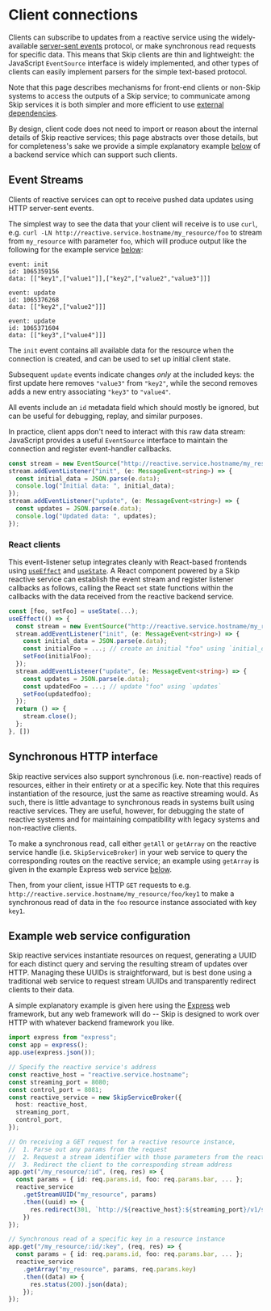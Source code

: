 # Client connections

Clients can subscribe to updates from a reactive service using the widely-available [server-sent events](https://developer.mozilla.org/en-US/docs/Web/API/Server-sent_events) protocol, or make synchronous read requests for specific data.
This means that Skip clients are thin and lightweight: the JavaScript `EventSource` interface is widely implemented, and other types of clients can easily implement parsers for the simple text-based protocol.

Note that this page describes mechanisms for front-end clients or non-Skip systems to access the outputs of a Skip service; to communicate among Skip services it is both simpler and more efficient to use [external dependencies](externals.md).

By design, client code does not need to import or reason about the internal details of Skip reactive services; this page abstracts over those details, but for completeness's sake we provide a simple explanatory example [below](client.md#example-web-service-configuration) of a backend service which can support such clients.

## Event Streams

Clients of reactive services can opt to receive pushed data updates using HTTP server-sent events.

The simplest way to see the data that your client will receive is to use `curl`, e.g. `curl -LN http://reactive.service.hostname/my_resource/foo` to stream from `my_resource` with parameter `foo`, which will produce output like the following for the example service [below](client.md#example-web-service-configuration):

```
event: init
id: 1065359156
data: [["key1",["value1"]],["key2",["value2","value3"]]]

event: update
id: 1065376268
data: [["key2",["value2"]]]

event: update
id: 1065371604
data: [["key3",["value4"]]]
```

The `init` event contains all available data for the resource when the connection is created, and can be used to set up initial client state.

Subsequent `update` events indicate changes _only_ at the included keys: the first update here removes `"value3"` from `"key2"`, while the second removes adds a new entry associating `"key3"` to `"value4"`.

All events include an `id` metadata field which should mostly be ignored, but can be useful for debugging, replay, and similar purposes.

In practice, client apps don't need to interact with this raw data stream: JavaScript provides a useful `EventSource` interface to maintain the connection and register event-handler callbacks.

```typescript
const stream = new EventSource("http://reactive.service.hostname/my_resource/foo");
stream.addEventListener("init", (e: MessageEvent<string>) => {
  const initial_data = JSON.parse(e.data);
  console.log("Initial data: ", initial_data);
});
stream.addEventListener("update", (e: MessageEvent<string>) => {
  const updates = JSON.parse(e.data);
  console.log("Updated data: ", updates);
});
```

### React clients

This event-listener setup integrates cleanly with React-based frontends using [`useEffect`](https://react.dev/reference/react/useEffect) and [`useState`](https://react.dev/reference/react/useState).
A React component powered by a Skip reactive service can establish the event stream and register listener callbacks as follows, calling the React `set` state functions within the callbacks with the data received from the reactive backend service.

```typescript
const [foo, setFoo] = useState(...);
useEffect(() => {
  const stream = new EventSource("http://reactive.service.hostname/my_resource/foo");
  stream.addEventListener("init", (e: MessageEvent<string>) => {
    const initial_data = JSON.parse(e.data);
	const initialFoo = ...; // create an initial "foo" using `initial_data`
	setFoo(initialFoo);
  });
  stream.addEventListener("update", (e: MessageEvent<string>) => {
    const updates = JSON.parse(e.data);
	const updatedFoo = ...; // update "foo" using `updates`
	setFoo(updatedfoo);
  });
  return () => {
    stream.close();
  };
}, [])
```

## Synchronous HTTP interface

Skip reactive services also support synchronous (i.e. non-reactive) reads of resources, either in their entirety or at a specific key.
Note that this requires instantiation of the resource, just the same as reactive streaming would.
As such, there is little advantage to synchronous reads in systems built using reactive services.
They are useful, however, for debugging the state of reactive systems and for maintaining compatibility with legacy systems and non-reactive clients.

To make a synchronous read, call either `getAll` or `getArray` on the reactive service handle (i.e. `SkipServiceBroker`) in your web service to query the corresponding routes on the reactive service; an example using `getArray` is given in the example Express web service [below](client.md#example-web-service-configuration).

Then, from your client, issue HTTP `GET` requests to e.g. `http://reactive.service.hostname/my_resource/foo/key1` to make a synchronous read of data in the `foo` resource instance associated with key `key1`.

## Example web service configuration

Skip reactive services instantiate resources on request, generating a UUID for each distinct query and serving the resulting stream of updates over HTTP.
Managing these UUIDs is straightforward, but is best done using a traditional web service to request stream UUIDs and transparently redirect clients to their data.

A simple explanatory example is given here using the [Express](https://expressjs.com) web framework, but any web framework will do -- Skip is designed to work over HTTP with whatever backend framework you like.

```typescript
import express from "express";
const app = express();
app.use(express.json());

// Specify the reactive service's address
const reactive_host = "reactive.service.hostname";
const streaming_port = 8080;
const control_port = 8081;
const reactive_service = new SkipServiceBroker({
  host: reactive_host,
  streaming_port,
  control_port,
});

// On receiving a GET request for a reactive resource instance,
//  1. Parse out any params from the request
//  2. Request a stream identifier with those parameters from the reactive service
//  3. Redirect the client to the corresponding stream address
app.get("/my_resource/:id", (req, res) => {
  const params = { id: req.params.id, foo: req.params.bar, ... };
  reactive_service
    .getStreamUUID("my_resource", params)
    .then((uuid) => {
      res.redirect(301, `http://${reactive_host}:${streaming_port}/v1/streams/${uuid}`);
    })
});

// Synchronous read of a specific key in a resource instance
app.get("/my_resource/:id/:key", (req, res) => {
  const params = { id: req.params.id, foo: req.params.bar, ... };
  reactive_service
    .getArray("my_resource", params, req.params.key)
    .then((data) => {
      res.status(200).json(data);
    });
});
```
